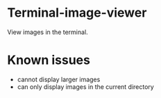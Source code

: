 # Terminal-image-viewer
View images in the terminal.

# Known issues
- cannot display larger images
- can only display images in the current directory
